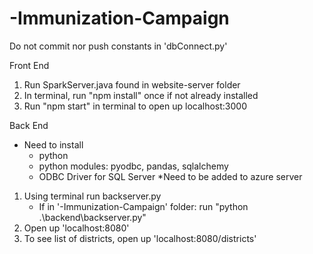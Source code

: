# -Immunization-Campaign

Do not commit nor push constants in 'dbConnect.py'

Front End 

1. Run SparkServer.java found in website-server folder
2. In terminal, run "npm install" once if not already installed
3. Run "npm start" in terminal to open up localhost:3000


Back End
* Need to install
    * python
    * python modules: pyodbc, pandas, sqlalchemy
    * ODBC Driver for SQL Server
*Need to be added to azure server

1. Using terminal run backserver.py
    - If in '-Immunization-Campaign' folder: run "python .\backend\backserver.py" 
2. Open up 'localhost:8080'
3. To see list of districts, open up 'localhost:8080/districts'